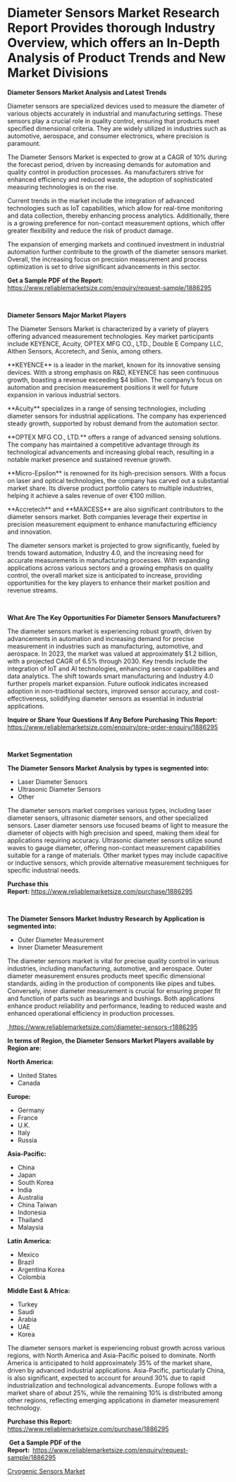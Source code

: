 <p><h1>Diameter Sensors Market Research Report Provides thorough Industry Overview, which offers an In-Depth Analysis of Product Trends and New Market Divisions</h1></p><p><strong>Diameter Sensors Market Analysis and Latest Trends</strong></p>
<p><p>Diameter sensors are specialized devices used to measure the diameter of various objects accurately in industrial and manufacturing settings. These sensors play a crucial role in quality control, ensuring that products meet specified dimensional criteria. They are widely utilized in industries such as automotive, aerospace, and consumer electronics, where precision is paramount.</p><p>The Diameter Sensors Market is expected to grow at a CAGR of 10% during the forecast period, driven by increasing demands for automation and quality control in production processes. As manufacturers strive for enhanced efficiency and reduced waste, the adoption of sophisticated measuring technologies is on the rise. </p><p>Current trends in the market include the integration of advanced technologies such as IoT capabilities, which allow for real-time monitoring and data collection, thereby enhancing process analytics. Additionally, there is a growing preference for non-contact measurement options, which offer greater flexibility and reduce the risk of product damage. </p><p>The expansion of emerging markets and continued investment in industrial automation further contribute to the growth of the diameter sensors market. Overall, the increasing focus on precision measurement and process optimization is set to drive significant advancements in this sector.</p></p>
<p><strong>Get a Sample PDF of the Report:&nbsp;</strong> <a href="https://www.reliablemarketsize.com/enquiry/request-sample/1886295?utm_campaign=3029&utm_medium=2&utm_source=Github&utm_content=ia&utm_term=06042025&utm_id=diameter-sensors">https://www.reliablemarketsize.com/enquiry/request-sample/1886295</a></p>
<p>&nbsp;</p>
<p><strong>Diameter Sensors Major Market Players</strong></p>
<p><p>The Diameter Sensors Market is characterized by a variety of players offering advanced measurement technologies. Key market participants include KEYENCE, Acuity, OPTEX MFG CO., LTD., Double E Company LLC, Althen Sensors, Accretech, and Senix, among others.</p><p>**KEYENCE** is a leader in the market, known for its innovative sensing devices. With a strong emphasis on R&D, KEYENCE has seen continuous growth, boasting a revenue exceeding $4 billion. The company’s focus on automation and precision measurement positions it well for future expansion in various industrial sectors.</p><p>**Acuity** specializes in a range of sensing technologies, including diameter sensors for industrial applications. The company has experienced steady growth, supported by robust demand from the automation sector.</p><p>**OPTEX MFG CO., LTD.** offers a range of advanced sensing solutions. The company has maintained a competitive advantage through its technological advancements and increasing global reach, resulting in a notable market presence and sustained revenue growth.</p><p>**Micro-Epsilon** is renowned for its high-precision sensors. With a focus on laser and optical technologies, the company has carved out a substantial market share. Its diverse product portfolio caters to multiple industries, helping it achieve a sales revenue of over €100 million.</p><p>**Accretech** and **MAXCESS** are also significant contributors to the diameter sensors market. Both companies leverage their expertise in precision measurement equipment to enhance manufacturing efficiency and innovation.</p><p>The diameter sensors market is projected to grow significantly, fueled by trends toward automation, Industry 4.0, and the increasing need for accurate measurements in manufacturing processes. With expanding applications across various sectors and a growing emphasis on quality control, the overall market size is anticipated to increase, providing opportunities for the key players to enhance their market position and revenue streams.</p></p>
<p>&nbsp;</p>
<p><strong>What Are The Key Opportunities For Diameter Sensors Manufacturers?</strong></p>
<p><p>The diameter sensors market is experiencing robust growth, driven by advancements in automation and increasing demand for precise measurement in industries such as manufacturing, automotive, and aerospace. In 2023, the market was valued at approximately $1.2 billion, with a projected CAGR of 6.5% through 2030. Key trends include the integration of IoT and AI technologies, enhancing sensor capabilities and data analytics. The shift towards smart manufacturing and Industry 4.0 further propels market expansion. Future outlook indicates increased adoption in non-traditional sectors, improved sensor accuracy, and cost-effectiveness, solidifying diameter sensors as essential in industrial applications.</p></p>
<p><strong>Inquire or Share Your Questions If Any Before Purchasing This Report:</strong> <a href="https://www.reliablemarketsize.com/enquiry/pre-order-enquiry/1886295?utm_campaign=3029&utm_medium=2&utm_source=Github&utm_content=ia&utm_term=06042025&utm_id=diameter-sensors">https://www.reliablemarketsize.com/enquiry/pre-order-enquiry/1886295</a></p>
<p>&nbsp;</p>
<p><strong>Market Segmentation</strong></p>
<p><strong>The Diameter Sensors Market Analysis by types is segmented into:</strong></p>
<p><ul><li>Laser Diameter Sensors</li><li>Ultrasonic Diameter Sensors</li><li>Other</li></ul></p>
<p><p>The diameter sensors market comprises various types, including laser diameter sensors, ultrasonic diameter sensors, and other specialized sensors. Laser diameter sensors use focused beams of light to measure the diameter of objects with high precision and speed, making them ideal for applications requiring accuracy. Ultrasonic diameter sensors utilize sound waves to gauge diameter, offering non-contact measurement capabilities suitable for a range of materials. Other market types may include capacitive or inductive sensors, which provide alternative measurement techniques for specific industrial needs.</p></p>
<p><strong>Purchase this Report:&nbsp;</strong><a href="https://www.reliablemarketsize.com/purchase/1886295?utm_campaign=3029&utm_medium=2&utm_source=Github&utm_content=ia&utm_term=06042025&utm_id=diameter-sensors">https://www.reliablemarketsize.com/purchase/1886295</a></p>
<p>&nbsp;</p>
<p><strong>The Diameter Sensors Market Industry Research by Application is segmented into:</strong></p>
<p><ul><li>Outer Diameter Measurement</li><li>Inner Diameter Measurement</li></ul></p>
<p><p>The diameter sensors market is vital for precise quality control in various industries, including manufacturing, automotive, and aerospace. Outer diameter measurement ensures products meet specific dimensional standards, aiding in the production of components like pipes and tubes. Conversely, inner diameter measurement is crucial for ensuring proper fit and function of parts such as bearings and bushings. Both applications enhance product reliability and performance, leading to reduced waste and enhanced operational efficiency in production processes.</p></p>
<p><a href="https://www.reliablemarketsize.com/diameter-sensors-r1886295?utm_campaign=3029&utm_medium=2&utm_source=Github&utm_content=ia&utm_term=06042025&utm_id=diameter-sensors">&nbsp;https://www.reliablemarketsize.com/diameter-sensors-r1886295</a></p>
<p><strong>In terms of Region, the Diameter Sensors Market Players available by Region are:</strong></p>
<p>
    <p> <strong> North America: </strong>
        <ul>
            <li>United States</li>
            <li>Canada</li>
        </ul>
        </p> 
    <p> <strong> Europe: </strong>
        <ul>
            <li>Germany</li>
            <li>France</li>
            <li>U.K.</li>
            <li>Italy</li>
            <li>Russia</li>
        </ul>
        </p> 
    <p> <strong> Asia-Pacific: </strong>
        <ul>
            <li>China</li>
            <li>Japan</li>
            <li>South Korea</li>
            <li>India</li>
            <li>Australia</li>
            <li>China Taiwan</li>
            <li>Indonesia</li>
            <li>Thailand</li>
            <li>Malaysia</li>
        </ul>
        </p> 
    <p> <strong> Latin America: </strong>
        <ul>
            <li>Mexico</li>
            <li>Brazil</li>
            <li>Argentina Korea</li>
            <li>Colombia</li>
        </ul>
        </p> 
    <p> <strong> Middle East & Africa: </strong>
        <ul>
            <li>Turkey</li>
            <li>Saudi</li>
            <li>Arabia</li>
            <li>UAE</li>
            <li>Korea</li>
        </ul>
    </p>
    </p>
<p><p>The diameter sensors market is experiencing robust growth across various regions, with North America and Asia-Pacific poised to dominate. North America is anticipated to hold approximately 35% of the market share, driven by advanced industrial applications. Asia-Pacific, particularly China, is also significant, expected to account for around 30% due to rapid industrialization and technological advancements. Europe follows with a market share of about 25%, while the remaining 10% is distributed among other regions, reflecting emerging applications in diameter measurement technology.</p></p>
<p><strong>Purchase this Report: </strong><a href="https://www.reliablemarketsize.com/purchase/1886295?utm_campaign=3029&utm_medium=2&utm_source=Github&utm_content=ia&utm_term=06042025&utm_id=diameter-sensors">https://www.reliablemarketsize.com/purchase/1886295</a></p>
<p>&nbsp;<strong>Get a Sample PDF of the Report:&nbsp;&nbsp;</strong><a href="https://www.reliablemarketsize.com/enquiry/request-sample/1886295?utm_campaign=3029&utm_medium=2&utm_source=Github&utm_content=ia&utm_term=06042025&utm_id=diameter-sensors">https://www.reliablemarketsize.com/enquiry/request-sample/1886295</a></p>
<p><strong></strong></p>
<p><p><a href="https://github.com/shewlisapsai/Market-Research-Report-List-1/blob/main/cryogenic-sensors-market.md?utm_campaign=3029&utm_medium=2&utm_source=Github&utm_content=ia&utm_term=06042025&utm_id=diameter-sensors">Cryogenic Sensors Market</a></p></p>